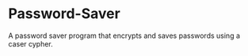# Password-Saver

A password saver program that encrypts and saves passwords using a caser cypher.


